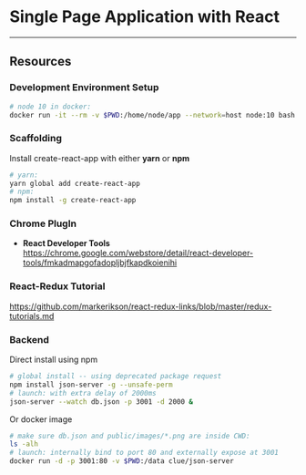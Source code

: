 # Single Page Application with React


---

## Resources

### Development Environment Setup

```bash
# node 10 in docker:
docker run -it --rm -v $PWD:/home/node/app --network=host node:10 bash
```

### Scaffolding

Install create-react-app with either **yarn** or **npm**
```bash
# yarn:
yarn global add create-react-app
# npm:
npm install -g create-react-app
```

### Chrome PlugIn

* **React Developer Tools** https://chrome.google.com/webstore/detail/react-developer-tools/fmkadmapgofadopljbjfkapdkoienihi 

### React-Redux Tutorial

https://github.com/markerikson/react-redux-links/blob/master/redux-tutorials.md

### Backend

Direct install using npm
```bash
# global install -- using deprecated package request
npm install json-server -g --unsafe-perm
# launch: with extra delay of 2000ms
json-server --watch db.json -p 3001 -d 2000 &
```

Or docker image
```bash
# make sure db.json and public/images/*.png are inside CWD:
ls -alh
# launch: internally bind to port 80 and externally expose at 3001
docker run -d -p 3001:80 -v $PWD:/data clue/json-server
```